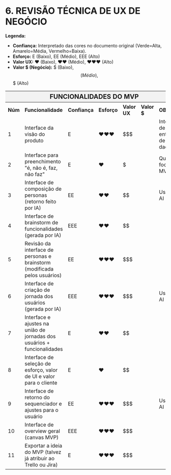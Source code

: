 # 6. REVISÃO TÉCNICA DE UX DE NEGÓCIO

**Legenda:**
*   **Confiança:** Interpretado das cores no documento original (Verde=Alta, Amarelo=Média, Vermelho=Baixa).
*   **Esforço:** E (Baixo), EE (Médio), EEE (Alto)
*   **Valor UX:** ♥ (Baixo), ♥♥ (Médio), ♥♥♥ (Alto)
*   **Valor $ (Negócio):** $ (Baixo), $$ (Médio), $$$ (Alto)

<table>
  <tr>
    <th colspan="7" style="text-align: center; background-color: #f2f2f2; font-size: 20px;">FUNCIONALIDADES DO MVP</th>
  </tr>
  <tr>
    <th style="text-align: left;">Núm</th>
    <th style="text-align: left;">Funcionalidade</th>
    <th style="text-align: left;">Confiança</th>
    <th style="text-align: left;">Esforço</th>
    <th style="text-align: left;">Valor UX</th>
    <th style="text-align: left;">Valor $</th>
    <th style="text-align: left;">OBS</th>
  </tr>
  <tr><td>1</td><td>Interface da visão do produto</td><td>E</td><td>♥♥♥</td><td>$$$</td><td></td><td>Interface de entrada de dados</td></tr>
  <tr><td>2</td><td>Interface para preenchimento "é, não é, faz, não faz"</td><td>E</td><td>♥</td><td>$</td><td></td><td>Qual o foco do MVP</td></tr>
  <tr><td>3</td><td>Interface de composição de personas (retorno feito por IA)</td><td>EE</td><td>♥♥</td><td>$$</td><td></td><td>Uso de AI</td></tr>
  <tr><td>4</td><td>Interface de brainstorm de funcionalidades (gerada por IA)</td><td>EEE</td><td>♥♥</td><td>$$</td><td></td><td></td></tr>
  <tr><td>5</td><td>Revisão da interface de personas e brainstorm (modificada pelos usuários)</td><td>EE</td><td>♥♥♥</td><td>$$$</td><td></td><td></td></tr>
  <tr><td>6</td><td>Interface de criação de jornada dos usuários (gerada por IA)</td><td>EEE</td><td>♥♥♥</td><td>$$$</td><td></td><td>Uso de AI</td></tr>
  <tr><td>7</td><td>Interface e ajustes na união de jornadas dos usuários + funcionalidades</td><td>E</td><td>♥♥</td><td>$$</td><td></td><td></td></tr>
  <tr><td>8</td><td>Interface de seleção de esforço, valor de UI e valor para o cliente</td><td>E</td><td>♥</td><td>$$</td><td></td><td></td></tr>
  <tr><td>9</td><td>Interface de retorno do sequenciador e ajustes para o usuário</td><td>EE</td><td>♥♥♥</td><td>$$$</td><td></td><td>Uso de AI</td></tr>
  <tr><td>10</td><td>Interface de overview geral (canvas MVP)</td><td>EEE</td><td>♥♥♥</td><td>$$$</td><td></td><td></td></tr>
  <tr><td>11</td><td>Exportar a ideia do MVP (talvez já atribuir ao Trello ou Jira)</td><td>E</td><td>♥♥♥</td><td>$$$</td><td></td><td></td></tr>
</table>

